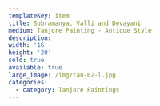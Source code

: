 ```yaml
---
templateKey: item
title: Subramanya, Valli and Devayani
medium: Tanjore Painting - Antique Style
description:
width: '16'
height: '20'
sold: true
available: true
large_image: /img/tan-02-l.jpg
categories:
  - category: Tanjore Paintings
---
```


